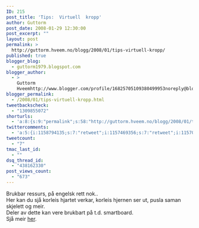 ```yaml
---
ID: 215
post_title: 'Tips:  Virtuell  kropp'
author: Guttorm
post_date: 2008-01-29 12:30:00
post_excerpt: ""
layout: post
permalink: >
  http://guttorm.hveem.no/blogg/2008/01/tips-virtuell-kropp/
published: true
blogger_blog:
  - guttorm1979.blogspot.com
blogger_author:
  - >
    Guttorm
    Hveemhttp://www.blogger.com/profile/16825705109380499953noreply@blogger.com
blogger_permalink:
  - /2008/01/tips-virtuell-kropp.html
tweetbackscheck:
  - "1309855072"
shorturls:
  - 'a:8:{s:9:"permalink";s:58:"http://guttorm.hveem.no/blogg/2008/01/tips-virtuell-kropp/";s:7:"tinyurl";s:25:"http://tinyurl.com/8o7hr5";s:4:"isgd";s:17:"http://is.gd/gHnK";s:5:"bitly";s:18:"http://bit.ly/SRRQ";s:5:"snipr";s:22:"http://snipr.com/ah1qq";s:5:"snurl";s:22:"http://snurl.com/ah1qq";s:7:"snipurl";s:24:"http://snipurl.com/ah1qq";s:4:"trim";s:17:"http://tr.im/bc2w";}'
twittercomments:
  - 'a:5:{i:1158794135;s:7:"retweet";i:1157469356;s:7:"retweet";i:1157006847;s:7:"retweet";i:1137107047;s:7:"retweet";i:1137091683;s:7:"retweet";}'
tweetcount:
  - "7"
tmac_last_id:
  - ""
dsq_thread_id:
  - "438162330"
post_views_count:
  - "673"
---
```

Brukbar ressurs, på engelsk rett nok..<br />Her kan du sjå korleis hjartet verkar, korleis hjernen ser ut, pusla saman skjelett og meir.<br />Deler av dette kan vere brukbart på t.d. smartboard.<br />Sjå meir <a href="http://www.ehc.com/vbody.asp">her</a>.